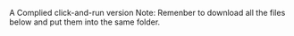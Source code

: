 A Complied click-and-run version 
Note: Remenber to download all the files below and put them into the same folder.
